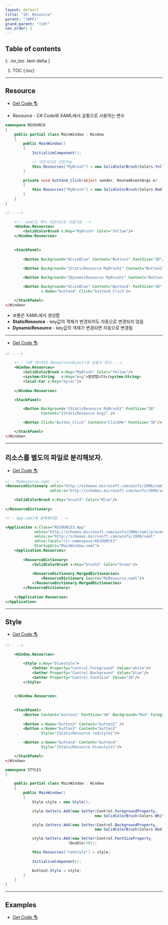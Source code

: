 ```yaml
---
layout: default
title: "10. Resource"
parent: "(WPF)"
grand_parent: "(C#)"
nav_order: 2
---
```


## Table of contents
{: .no_toc .text-delta }

1. TOC
{:toc}

---

## Resource

* [Get Code 🌎](https://github.com/Arthur880708/WPF-Example/tree/master/15.Resource_Style/RESOURCE)

* Resource - C# Code와 XAML에서 공통으로 사용하는 변수

```csharp
namespace RESOURCE
{
    public partial class MainWindow : Window
    {
        public MainWindow()
        {
            InitializeComponent();

            // 이런식으로 선언가능
            this.Resources["MyBrush"] = new SolidColorBrush(Colors.Yellow);
        }

        private void button4_Click(object sender, RoutedEventArgs e)
        {
            this.Resources["MyBrush"] = new SolidColorBrush(Colors.Red);
        }
    }
}
```

```xml
<!-- -->
    
    <!-- xaml도 역시 이런식으로 사용가능 -->
    <Window.Resources>
        <SolidColorBrush x:Key="MyBrush" Color="Yellow"/>
    </Window.Resources>
    
    
    <StackPanel>
        
        <Button Background="AliceBlue" Content="Button1" FontSize="30"/>
        
        <Button Background="{StaticResource MyBrush}" Content="Button2" FontSize="30"/>

        <Button Background="{DynamicResource MyBrush}" Content="Button3" FontSize="30"/>

        <Button Background="AliceBlue" Content="Button4" FontSize="30" 
                x:Name="button4" Click="button4_Click"/>

    </StackPanel>
</Window>

```

* 보통은 XAML에서 생성함
* **StaticResource** - key값의 객체가 변경되어도 자동으로 변경되지 않음
* **DynamicResource** - key값의 객체가 변경되면 자동으로 변경됨

---

* [Get Code 🌎](https://github.com/Arthur880708/WPF-Example/tree/master/15.Resource_Style/RESOURCE2)

```xml
<!-- -->

    <!-- 다른 데이터도 Resource(object)로 담을수 있다. -->
    <Window.Resources>
        <SolidColorBrush x:Key="MyBrush" Color="Yellow"/>
        <system:String   x:Key="msg">환영합니다</system:String>
        <local:Car x:Key="mycar"/>
        
    </Window.Resources>

    <StackPanel>

        <Button Background="{StaticResource MyBrush}" FontSize="30"
                Content="{StaticResource msg}" />

        <Button Click="Button_Click" Content="ClickMe" FontSize="30"/>

    </StackPanel>
</Window>
```

---

## 리소스를 별도의 파일로 분리해보자.

* [Get Code 🌎](https://github.com/Arthur880708/WPF-Example/tree/master/15.Resource_Style/RESOURCE3)

```xml
<!-- MyResource.xaml -->
<ResourceDictionary xmlns="http://schemas.microsoft.com/winfx/2006/xaml/presentation"
                    xmlns:x="http://schemas.microsoft.com/winfx/2006/xaml">

    <SolidColorBrush x:Key="brush3" Color="Blue"/>
    
</ResourceDictionary>
```

```xml
<!-- App.xaml에 등록해야함. -->

<Application x:Class="RESOURCE3.App"
             xmlns="http://schemas.microsoft.com/winfx/2006/xaml/presentation"
             xmlns:x="http://schemas.microsoft.com/winfx/2006/xaml"
             xmlns:local="clr-namespace:RESOURCE3"
             StartupUri="MainWindow.xaml">
    <Application.Resources>
        
        <ResourceDictionary>
            <SolidColorBrush x:Key="brush2" Color="Green"/>
            
            <ResourceDictionary.MergedDictionaries>
                <ResourceDictionary Source="MyResource.xaml"/>
            </ResourceDictionary.MergedDictionaries>
        </ResourceDictionary>
        
    </Application.Resources>
</Application>

```

---

## Style

* [Get Code 🌎](https://github.com/Arthur880708/WPF-Example/tree/master/15.Resource_Style/STYLE1)

```xml
<!-- -->

    <Window.Resources>

        <Style x:Key="bluestyle">
            <Setter Property="Control.Foreground" Value="white"/>
            <Setter Property="Control.Background" Value="blue"/>
            <Setter Property="Control.FontSize" Value="30"/>
        </Style>
        
        
    </Window.Resources>
    
    
    <StackPanel>
        <Button Content="button1" FontSize="30" Background="Red" Foreground="White"/>
        
        <Button x:Name="button2" Content="button2" />
        <Button x:Name="button3" Content="button3" 
                Style="{StaticResource redstyle}"/>

        <Button x:Name="button4" Content="button4" 
                Style="{StaticResource bluestyle}"/>

    </StackPanel>
</Window>

```

```csharp
namespace STYLE1
{

    public partial class MainWindow : Window
    {
        public MainWindow()
        {
            Style style = new Style();

            style.Setters.Add(new Setter(Control.ForegroundProperty,
                                        new SolidColorBrush(Colors.White)));

            style.Setters.Add(new Setter(Control.BackgroundProperty,
                                        new SolidColorBrush(Colors.Red)));

            style.Setters.Add(new Setter(Control.FontSizeProperty,
                            (Double)30));

            this.Resources["redstyle"] = style;
            
            InitializeComponent();

            button2.Style = style;
        }
    }
}

```

---

## Examples

* [Get Code 🌎](https://github.com/Arthur880708/WPF-Example/tree/master/15.Resource_Style/STYLE2)

